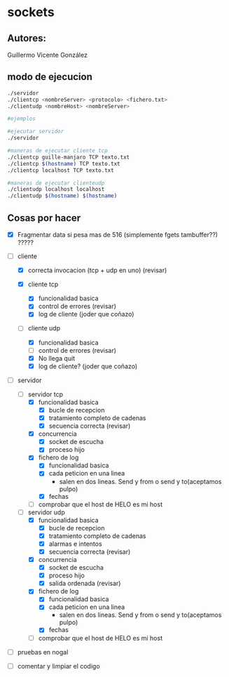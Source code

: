 # sockets

## Autores:
Guillermo Vicente González


## modo de ejecucion

```bash
./servidor
./clientcp <nombreServer> <protocolo> <fichero.txt>
./clientudp <nombreHost> <nombreServer>

#ejemplos

#ejecutar servidor
./servidor

#maneras de ejecutar cliente tcp
./clientcp guille-manjaro TCP texto.txt
./clientcp $(hostname) TCP texto.txt
./clientcp localhost TCP texto.txt

#maneras de ejecutar clienteudp
./clientudp localhost localhost
./clientudp $(hostname) $(hostname)
```

## Cosas por hacer


 - [x] Fragmentar data si pesa mas de 516 (simplemente fgets tambuffer??) ?????

 - [ ] cliente
 	 - [x] correcta invocacion (tcp + udp en uno) (revisar)

	 - [x] cliente tcp
	 	- [x] funcionalidad basica
	 	- [x] control de errores (revisar)
	 	- [x] log de cliente (joder que coñazo)

	 - [ ] cliente udp
	 	- [x] funcionalidad basica
	 	- [ ] control de errores (revisar)
	 	- [x] No llega quit
	 	- [x] log de cliente? (joder que coñazo)
 
 - [ ] servidor
 	- [ ] servidor tcp
 	 	- [x] funcionalidad basica
 			- [x] bucle de recepcion
 			- [x] tratamiento completo de cadenas
 			- [x] secuencia correcta (revisar)
 		- [x] concurrencia
 			- [x] socket de escucha
 			- [x] proceso hijo
 		- [x] fichero de log
 			- [x] funcionalidad basica
 			- [x] cada peticion en una linea 
 				- salen en dos lineas. Send y from o send y to(aceptamos pulpo)
 			- [x] fechas
 		- [ ] comprobar que el host de HELO es mi host

 	- [ ] servidor udp
 		- [x] funcionalidad basica
 			- [x] bucle de recepcion
 			- [x] tratamiento completo de cadenas
 			- [x] alarmas e intentos
 			- [x] secuencia correcta (revisar)
 		- [x] concurrencia
 			- [x] socket de escucha
 			- [x] proceso hijo
 			- [x] salida ordenada (revisar)
 		- [x] fichero de log
 			- [x] funcionalidad basica
 			- [x] cada peticion en una linea 
 				- salen en dos lineas. Send y from o send y to(aceptamos pulpo)
 			- [x] fechas
 		- [ ] comprobar que el host de HELO es mi host
 		
 - [ ] pruebas en nogal
 - [ ] comentar y limpiar el codigo 


